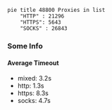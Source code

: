 
```mermaid
pie title 48800 Proxies in list
    "HTTP" : 21296
    "HTTPS": 5643
    "SOCKS" : 26843
```

### Some Info
#### Average Timeout

- mixed: 3.2s
- http: 1.3s
- https: 8.3s
- socks: 4.7s